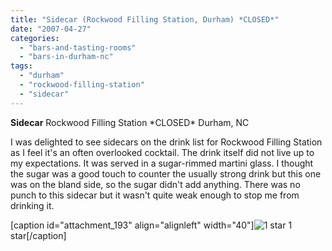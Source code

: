 ```yaml
---
title: "Sidecar (Rockwood Filling Station, Durham) *CLOSED*"
date: "2007-04-27"
categories: 
  - "bars-and-tasting-rooms"
  - "bars-in-durham-nc"
tags: 
  - "durham"
  - "rockwood-filling-station"
  - "sidecar"
---
```


**Sidecar** Rockwood Filling Station \*CLOSED\* Durham, NC

I was delighted to see sidecars on the drink list for Rockwood Filling Station as I feel it's an often overlooked cocktail. The drink itself did not live up to my expectations. It was served in a sugar-rimmed martini glass. I thought the sugar was a good touch to counter the usually strong drink but this one was on the bland side, so the sugar didn't add anything. There was no punch to this sidecar but it wasn't quite weak enough to stop me from drinking it.

\[caption id="attachment\_193" align="alignleft" width="40"\]![1 star](http://s3.amazonaws.com/thegourmez-wpmedia/2009/04/rating_olive1.gif "rating_olive1") 1 star\[/caption\]
